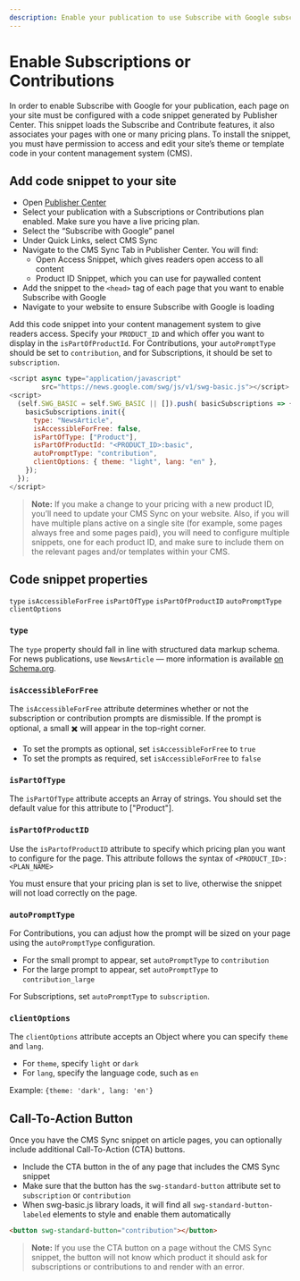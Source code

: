 ```yaml
---
description: Enable your publication to use Subscribe with Google subscriptions or contributions.
---
```


# Enable Subscriptions or Contributions

In order to enable Subscribe with Google for your publication, each page on your site must be configured with a code snippet generated by Publisher Center. This snippet loads the Subscribe and Contribute features, it also associates your pages with one or many pricing plans. To install the snippet, you must have permission to access and edit your site’s theme or template code in your content management system (CMS).

## Add code snippet to your site

- Open [Publisher Center](https://publishercenter.google.com)
- Select your publication with a Subscriptions or Contributions plan enabled. Make sure you have a live pricing plan.
- Select the “Subscribe with Google” panel
- Under Quick Links, select CMS Sync
- Navigate to the CMS Sync Tab in Publisher Center. You will find:
  - Open Access Snippet, which gives readers open access to all content
  - Product ID Snippet, which you can use for paywalled content
- Add the snippet to the `<head>` tag of each page that you want to enable Subscribe with Google
- Navigate to your website to ensure Subscribe with Google is loading


Add this code snippet into your content management system to give readers access. Specify your `PRODUCT_ID` and which offer you want to display in the  `isPartOfProductId`. For Contributions, your `autoPromptType` should be set to `contribution`, and for Subscriptions, it should be set to `subscription`.

```javascript
<script async type="application/javascript"
        src="https://news.google.com/swg/js/v1/swg-basic.js"></script>
<script>
  (self.SWG_BASIC = self.SWG_BASIC || []).push( basicSubscriptions => {
    basicSubscriptions.init({
      type: "NewsArticle",
      isAccessibleForFree: false,
      isPartOfType: ["Product"],
      isPartOfProductId: "<PRODUCT_ID>:basic",
      autoPromptType: "contribution",
      clientOptions: { theme: "light", lang: "en" },
    });
  });
</script>
```

> **Note:** If you make a change to your pricing with a new product ID, you’ll need to update your CMS Sync on your website. Also, if you will have multiple plans active on a single site (for example, some pages always free and some pages paid), you will need to configure multiple snippets, one for each product ID, and make sure to include them on the relevant pages and/or templates within your CMS.

## Code snippet properties

`type`
`isAccessibleForFree`
`isPartOfType`
`isPartOfProductID`
`autoPromptType`
`clientOptions`

### `type`
The `type` property should fall in line with structured data markup schema. For news publications, use `NewsArticle` — more information is available [on Schema.org](https://schema.org/NewsArticle).

### `isAccessibleForFree`
The `isAccessibleForFree` attribute determines whether or not the subscription or contribution prompts are dismissible. If the prompt is optional, a small ✖️ will appear in the top-right corner.

- To set the prompts as optional, set `isAccessibleForFree` to `true`
- To set the prompts as required, set `isAccessibleForFree` to `false`

### `isPartOfType`

The `isPartOfType` attribute accepts an Array of strings. You should set the default value for this attribute to ["Product"].

### `isPartOfProductID`

Use the `isPartofProductID` attribute to specify which pricing plan you want to configure for the page. This attribute follows the syntax of `<PRODUCT_ID>:<PLAN_NAME>`

You must ensure that your pricing plan is set to live, otherwise the snippet will not load correctly on the page.


### `autoPromptType`
For Contributions, you can adjust how the prompt will be sized on your page using the `autoPromptType` configuration.

- For the small prompt to appear, set `autoPromptType` to `contribution`
- For the large prompt to appear, set `autoPromptType` to `contribution_large`

For Subscriptions, set `autoPromptType` to `subscription`.

### `clientOptions`

The `clientOptions` attribute accepts an Object where you can specify `theme` and `lang`.

- For `theme`, specify `light` or `dark`
- For `lang`, specify the language code, such as `en`

Example: `{theme: 'dark', lang: 'en'}`

## Call-To-Action Button

Once you have the CMS Sync snippet on article pages, you can optionally include additional Call-To-Action (CTA) buttons.

- Include the CTA button in the <body> of any page that includes the CMS Sync snippet
- Make sure that the button has the `swg-standard-button` attribute set to `subscription` or `contribution`
- When swg-basic.js library loads, it will find all `swg-standard-button-labeled` elements to style and enable them automatically
 
```html
<button swg-standard-button="contribution"></button>
```

> **Note:** If you use the CTA button on a page without the CMS Sync snippet, the button will not know which product it should ask for subscriptions or contributions to and render with an error.
 
